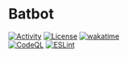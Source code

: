 # Batbot

[![Activity](https://img.shields.io/github/commit-activity/m/Luke1810/Discord-bot)](https://github.com/Luke1810/Discord-bot/pulse)
[![License](https://img.shields.io/github/license/Luke1810/Discord-bot)](https://github.com/Luke1810/Discord-bot/blob/main/LICENSE)
[![wakatime](https://wakatime.com/badge/github/Luke1810/Discord-bot.svg)](https://wakatime.com/badge/github/Luke1810_Discord-bot)<br>
[![CodeQL](https://github.com/Luke1810/Discord-bot/actions/workflows/codeql.yml/badge.svg?branch=main)](https://github.com/Luke1810/Discord-bot/actions/workflows/codeql.yml)
[![ESLint](https://github.com/Luke1810/Discord-bot/actions/workflows/eslint.yml/badge.svg?branch=main)](https://github.com/Luke1810/Discord-bot/actions/workflows/eslint.yml)
<!-- [![Quality Gate Status](https://sonarcloud.io/api/project_badges/measure?project=Luke1810_Discord-bot&metric=alert_status)](https://sonarcloud.io/summary/new_code?id=Luke1810_Discord-bot)
[![Security Rating](https://sonarcloud.io/api/project_badges/measure?project=Luke1810_Discord-bot&metric=security_rating)](https://sonarcloud.io/summary/new_code?id=Luke1810_Discord-bot)
[![Maintainability Rating](https://sonarcloud.io/api/project_badges/measure?project=Luke1810_Discord-bot&metric=sqale_rating)](https://sonarcloud.io/summary/new_code?id=Luke1810_Discord-bot)
[![Reliability Rating](https://sonarcloud.io/api/project_badges/measure?project=Luke1810_Discord-bot&metric=reliability_rating)](https://sonarcloud.io/summary/new_code?id=Luke1810_Discord-bot)<br>
[![Bugs](https://sonarcloud.io/api/project_badges/measure?project=Luke1810_Discord-bot&metric=bugs)](https://sonarcloud.io/summary/new_code?id=Luke1810_Discord-bot)
[![Vulnerabilities](https://sonarcloud.io/api/project_badges/measure?project=Luke1810_Discord-bot&metric=vulnerabilities)](https://sonarcloud.io/summary/new_code?id=Luke1810_Discord-bot)
[![Code Smells](https://sonarcloud.io/api/project_badges/measure?project=Luke1810_Discord-bot&metric=code_smells)](https://sonarcloud.io/summary/new_code?id=Luke1810_Discord-bot)
[![Duplicated Lines (%)](https://sonarcloud.io/api/project_badges/measure?project=Luke1810_Discord-bot&metric=duplicated_lines_density)](https://sonarcloud.io/summary/new_code?id=Luke1810_Discord-bot) -->

